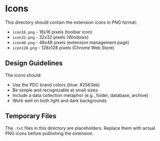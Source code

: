 # Icons

This directory should contain the extension icons in PNG format:

- `icon16.png` - 16x16 pixels (toolbar icon)
- `icon32.png` - 32x32 pixels (Windows)
- `icon48.png` - 48x48 pixels (extension management page)
- `icon128.png` - 128x128 pixels (Chrome Web Store)

## Design Guidelines

The icons should:
- Use the PDC brand colors (blue: #2563eb)
- Be simple and recognizable at small sizes
- Include a data collection metaphor (e.g., folder, database, archive)
- Work well on both light and dark backgrounds

## Temporary Files

The `.txt` files in this directory are placeholders. Replace them with actual PNG icons before publishing the extension.